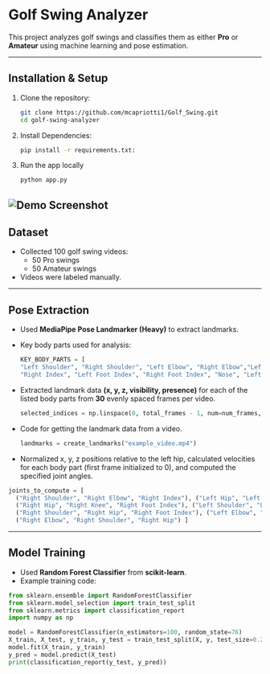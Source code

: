 # Golf Swing Analyzer

This project analyzes golf swings and classifies them as either **Pro** or **Amateur** using machine learning and pose estimation.

---

## Installation & Setup

1. Clone the repository:  
   ```bash
   git clone https://github.com/mcapriotti1/Golf_Swing.git
   cd golf-swing-analyzer
2. Install Dependencies:
   ```bash
   pip install -r requirements.txt:
3. Run the app locally
   ```bash
   python app.py

![Demo Screenshot](static/images/golf_demo.gif)
--

## Dataset

- Collected 100 golf swing videos:
  - 50 Pro swings
  - 50 Amateur swings
- Videos were labeled manually.

---

## Pose Extraction

- Used **MediaPipe Pose Landmarker (Heavy)** to extract landmarks.
- Key body parts used for analysis:
  ```python
  KEY_BODY_PARTS = [
  "Left Shoulder", "Right Shoulder", "Left Elbow", "Right Elbow","Left Hip", "Right Hip", "Left Index", 
  "Right Index", "Left Foot Index", "Right Foot Index", "Nose", "Left Knee", "Right Knee" ]
- Extracted landmark data **(x, y, z, visibility, presence)** for each of the listed body parts from **30** evenly spaced frames per video.

  ```python
  selected_indices = np.linspace(0, total_frames - 1, num=num_frames, dtype=int)

- Code for getting the landmark data from a video.

  ```python
  landmarks = create_landmarks("example_video.mp4")

- Normalized x, y, z positions relative to the left hip, calculated velocities for each body part (first frame initialized to 0), and computed the specified joint angles.

```python
joints_to_compute = [
  ("Right Shoulder", "Right Elbow", "Right Index"), ("Left Hip", "Left Knee", "Left Foot Index"),
  ("Right Hip", "Right Knee", "Right Foot Index"), ("Left Shoulder", "Left Hip", "Left Foot Index"),
  ("Right Shoulder", "Right Hip", "Right Foot Index"), ("Left Elbow", "Left Shoulder", "Left Hip"),
  ("Right Elbow", "Right Shoulder", "Right Hip") ]
```

---

## Model Training

- Used **Random Forest Classifier** from **scikit-learn**.
- Example training code:

```python
from sklearn.ensemble import RandomForestClassifier
from sklearn.model_selection import train_test_split
from sklearn.metrics import classification_report
import numpy as np

model = RandomForestClassifier(n_estimators=100, random_state=76)
X_train, X_test, y_train, y_test = train_test_split(X, y, test_size=0.2, stratify=y, random_state=42)
model.fit(X_train, y_train)
y_pred = model.predict(X_test)
print(classification_report(y_test, y_pred))
```
